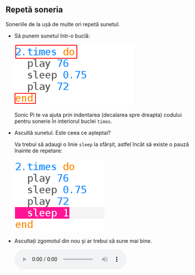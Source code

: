 ## Repetă soneria

Soneriile de la ușă de multe ori repetă sunetul.

+ Să punem sunetul într-o buclă:
    
    ![captură de ecran](images/tune-times.png)
    
    Sonic Pi te va ajuta prin indentarea (decalarea spre dreapta) codului pentru sonerie în interiorul buclei `times`.

+ Ascultă sunetul. Este ceea ce așteptai?
    
    Va trebui să adaugi o linie `sleep` la sfârșit, astfel încât să existe o pauză înainte de repetare:
    
    ![captură de ecran](images/tune-sleep2.png)

+ Ascultați zgomotul din nou și ar trebui să sune mai bine.
    
    <div id="audio-preview" class="pdf-hidden">
      <audio controls preload> <source src="resources/doorbell-2.mp3" type="audio/mpeg"> Browserul dvs. nu acceptă elementul <code>audio</code>. </audio>
    </div>